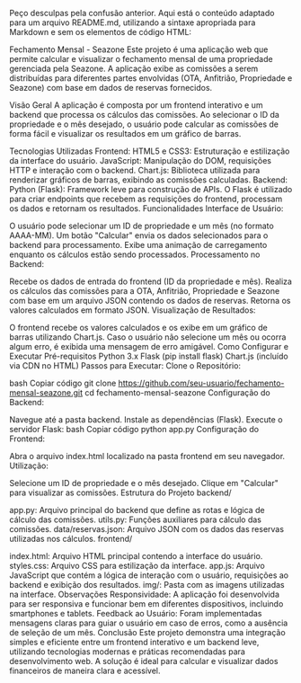 
Peço desculpas pela confusão anterior. Aqui está o conteúdo adaptado para um arquivo README.md, utilizando a sintaxe apropriada para Markdown e sem os elementos de código HTML:

Fechamento Mensal - Seazone
Este projeto é uma aplicação web que permite calcular e visualizar o fechamento mensal de uma propriedade gerenciada pela Seazone. A aplicação exibe as comissões a serem distribuídas para diferentes partes envolvidas (OTA, Anfitrião, Propriedade e Seazone) com base em dados de reservas fornecidos.

Visão Geral
A aplicação é composta por um frontend interativo e um backend que processa os cálculos das comissões. Ao selecionar o ID da propriedade e o mês desejado, o usuário pode calcular as comissões de forma fácil e visualizar os resultados em um gráfico de barras.

Tecnologias Utilizadas
Frontend:
HTML5 e CSS3: Estruturação e estilização da interface do usuário.
JavaScript: Manipulação do DOM, requisições HTTP e interação com o backend.
Chart.js: Biblioteca utilizada para renderizar gráficos de barras, exibindo as comissões calculadas.
Backend:
Python (Flask): Framework leve para construção de APIs. O Flask é utilizado para criar endpoints que recebem as requisições do frontend, processam os dados e retornam os resultados.
Funcionalidades
Interface de Usuário:

O usuário pode selecionar um ID de propriedade e um mês (no formato AAAA-MM).
Um botão "Calcular" envia os dados selecionados para o backend para processamento.
Exibe uma animação de carregamento enquanto os cálculos estão sendo processados.
Processamento no Backend:

Recebe os dados de entrada do frontend (ID da propriedade e mês).
Realiza os cálculos das comissões para a OTA, Anfitrião, Propriedade e Seazone com base em um arquivo JSON contendo os dados de reservas.
Retorna os valores calculados em formato JSON.
Visualização de Resultados:

O frontend recebe os valores calculados e os exibe em um gráfico de barras utilizando Chart.js.
Caso o usuário não selecione um mês ou ocorra algum erro, é exibida uma mensagem de erro amigável.
Como Configurar e Executar
Pré-requisitos
Python 3.x
Flask (pip install flask)
Chart.js (incluído via CDN no HTML)
Passos para Executar:
Clone o Repositório:

bash
Copiar código
git clone https://github.com/seu-usuario/fechamento-mensal-seazone.git
cd fechamento-mensal-seazone
Configuração do Backend:

Navegue até a pasta backend.
Instale as dependências (Flask).
Execute o servidor Flask:
bash
Copiar código
python app.py
Configuração do Frontend:

Abra o arquivo index.html localizado na pasta frontend em seu navegador.
Utilização:

Selecione um ID de propriedade e o mês desejado.
Clique em "Calcular" para visualizar as comissões.
Estrutura do Projeto
backend/

app.py: Arquivo principal do backend que define as rotas e lógica de cálculo das comissões.
utils.py: Funções auxiliares para cálculo das comissões.
data/reservas.json: Arquivo JSON com os dados das reservas utilizadas nos cálculos.
frontend/

index.html: Arquivo HTML principal contendo a interface do usuário.
styles.css: Arquivo CSS para estilização da interface.
app.js: Arquivo JavaScript que contém a lógica de interação com o usuário, requisições ao backend e exibição dos resultados.
img/: Pasta com as imagens utilizadas na interface.
Observações
Responsividade: A aplicação foi desenvolvida para ser responsiva e funcionar bem em diferentes dispositivos, incluindo smartphones e tablets.
Feedback ao Usuário: Foram implementadas mensagens claras para guiar o usuário em caso de erros, como a ausência de seleção de um mês.
Conclusão
Este projeto demonstra uma integração simples e eficiente entre um frontend interativo e um backend leve, utilizando tecnologias modernas e práticas recomendadas para desenvolvimento web. A solução é ideal para calcular e visualizar dados financeiros de maneira clara e acessível.
